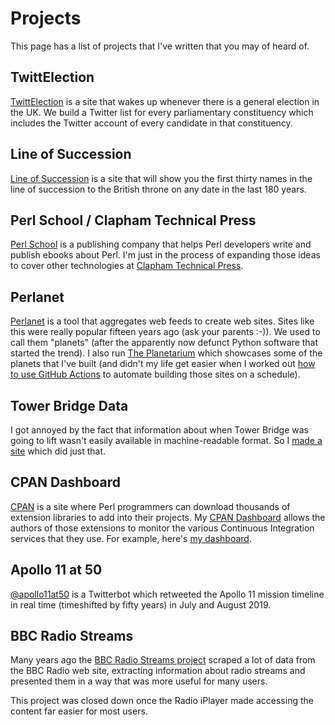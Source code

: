 # Projects

This page has a list of projects that I've written that you may of heard of.

## TwittElection

[TwittElection](https://twittelection.co.uk/) is a site that wakes up
whenever there is a general election in the UK. We build a Twitter
list for every parliamentary constituency which includes the Twitter
account of every candidate in that constituency.

## Line of Succession

[Line of Succession](https://lineofsuccession.co.uk/) is a site that will
show you the first thirty names in the line of succession to the British
throne on any date in the last 180 years.

## Perl School / Clapham Technical Press

[Perl School](https://perlschool.com/) is a publishing company that helps
Perl developers write and publish ebooks about Perl. I'm just in the
process of expanding those ideas to cover other technologies at
[Clapham Technical Press](https://claphamtechpress.com/).

## Perlanet

[Perlanet](https://metacpan.org/pod/distribution/Perlanet/bin/perlanet) is
a tool that aggregates web feeds to create web sites. Sites like this were
really popular fifteen years ago (ask your parents :-)). We used to call
them "planets" (after the apparently now defunct Python software that
started the trend). I also run
[The Planetarium](https://theplanetarium.org/) which showcases some of the
planets that I've built (and didn't my life get easier when I worked out
[how to use GitHub Actions](https://dev.to/davorg/github-actions-for-semi-static-web-sites-597g)
to automate building those sites on a schedule).

## Tower Bridge Data

I got annoyed by the fact that information about when Tower Bridge was
going to lift wasn't easily available in machine-readable format. So
I [made a site](https://towerbridge.dave.org.uk/) which did just that.

## CPAN Dashboard

[CPAN](https://metacpan.org/) is a site where Perl programmers can download
thousands of extension libraries to add into their projects. My
[CPAN Dashboard](https://cpandashboard.com/) allows the authors of those
extensions to monitor the various Continuous Integration services that
they use. For example, here's
[my dashboard](https://cpandashboard.com/DAVECROSS/).

## Apollo 11 at 50

[@apollo11at50](https://twitter.com/apollo11at50) is a Twitterbot which
retweeted the Apollo 11 mission timeline in real time (timeshifted by
fifty years) in July and August 2019.

## BBC Radio Streams

Many years ago the [BBC Radio Streams project](https://dave.org.uk/streams)
scraped a lot of data from the BBC Radio web site, extracting information
about radio streams and presented them in a way that was more useful for
many users.

This project was closed down once the Radio iPlayer made accessing the
content far easier for most users.
